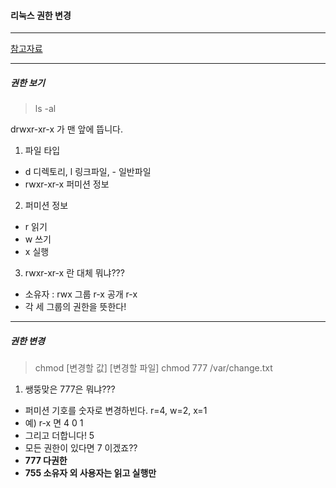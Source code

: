 #### 리눅스 권한 변경

----

[참고자료](https://www.conory.com/note_linux/19194)

----

##### 권한 보기

> ls -al

drwxr-xr-x 가 맨 앞에 뜹니다.

1. 파일 타입

- d 디렉토리, l 링크파일, - 일반파일
- rwxr-xr-x 퍼미션 정보

2. 퍼미션 정보

- r 읽기
- w 쓰기
- x 실행

3. rwxr-xr-x 란 대체 뭐냐???

- 소유자 : rwx 그룹 r-x 공개 r-x
- 각 세 그룹의 권한을 뜻한다!

---

##### 권한 변경

> chmod [변경할 값] [변경할 파일]
> chmod 777 /var/change.txt

1. 쌩뚱맞은 777은 뭐냐???

- 퍼미션 기호를 숫자로 변경하빈다. r=4, w=2, x=1
- 예) r-x 면 4 0 1
- 그리고 더합니다! 5
- 모든 권한이 있다면 7 이겠죠??
- **777 다권한**
- **755 소유자 외 사용자는 읽고 실행만**
